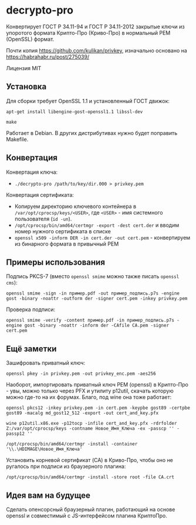 # decrypto-pro

Конвертирует ГОСТ Р 34.11-94 и ГОСТ Р 34.11-2012 закрытые ключи из упоротого формата Крипто-Про (Криво-Про) в нормальный PEM (OpenSSL) формат.

Почти копия https://github.com/kulikan/privkey, изначально основано на https://habrahabr.ru/post/275039/

Лицензия MIT

## Установка

Для сборки требует OpenSSL 1.1 и установленный ГОСТ движок:

```
apt-get install libengine-gost-openssl1.1 libssl-dev

make
```

Работает в Debian. В других дистрибутивах нужно будет поправить Makefile.

## Конвертация

Конвертация ключа:

* `./decrypto-pro /path/to/key/dir.000 > privkey.pem`

Конвертация сертификата:

* Копируем директорию ключевого контейнера в `/var/opt/cprocsp/keys/<USER>`, где `<USER>` - имя системного пользователя (`id -un`).
* `/opt/cprocsp/bin/amd64/certmgr -export -dest cert.der` и вводим номер нужного сертификата в списке
* `openssl x509 -inform DER -in cert.der -out cert.pem` - конвертируем из бинарного формата в привычный PEM

## Примеры использования

Подпись PKCS-7 (вместо `openssl smime` можно также писать `openssl cms`):

`openssl smime -sign
    -in пример.pdf -out пример_подпись.p7s
    -engine gost -binary -noattr -outform der
    -signer cert.pem -inkey privkey.pem`

Проверка подписи:

`openssl smime -verify
    -content пример.pdf -in пример_подпись.p7s
    -engine gost -binary -noattr -inform der
    -CAfile CA.pem -signer cert.pem`

## Ещё заметки

Зашифровать приватный ключ:

`openssl pkey -in privkey.pem -out privkey_enc.pem -aes256`

Наоборот, импортировать приватный ключ PEM (openssl) в Крипто-Про - увы,
можно только через PFX и утилиту p12util, скачать которую можно где-то на их форумах.
Благо, под wine она тоже работает:

`openssl pkcs12 -inkey privkey.pem -in cert.pem -keypbe gost89 -certpbe gost89 -macalg md_gost12_512 -export -out cert_and_key.pfx`

`wine p12util.x86.exe -p12tocp -infile cert_and_key.pfx -rdrfolder Z:/var/opt/cprocsp/keys -contname Новое_Имя_Ключа -ex -passcp '' -passp12 ''`

`/opt/cprocsp/bin/amd64/certmgr -install -container '\\.\HDIMAGE\Новое_Имя_Ключа'`

Установить корневой сертификат (CA) в Криво-Про, чтобы оно не ругалось при подписи из браузерного плагина:

`/opt/cprocsp/bin/amd64/certmgr -install -store root -file CA.crt`

## Идея вам на будущее

Сделать опенсорсный браузерный плагин, работающий на основе openssl и совместимый с JS-интерфейсом плагина КриптоПро.
